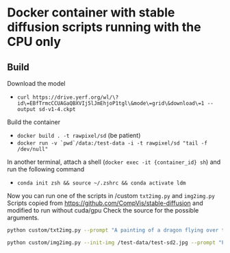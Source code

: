 # Docker container with stable diffusion scripts running with the CPU only

## Build

Download the model
- `curl https://drive.yerf.org/wl/\?id\=EBfTrmcCCUAGaQBXVIj5lJmEhjoP1tgl\&mode\=grid\&download\=1 --output sd-v1-4.ckpt`

Build the container
- ```docker build . -t rawpixel/sd``` (be patient)
- ```docker run -v `pwd`/data:/test-data -i -t rawpixel/sd "tail -f /dev/null"```

In another terminal, attach a shell (`docker exec -it {container_id} sh`) and run the following command
- ```conda init zsh && source ~/.zshrc && conda activate ldm```

Now you can run one of the scripts in /custom `txt2img.py` and `img2img.py`
Scripts copied from https://github.com/CompVis/stable-diffusion and modified to run without cuda/gpu
Check the source for the possible arguments.

```bash
python custom/txt2img.py --prompt "A painting of a dragon flying over the moon" --plms --ckpt sd-v1-4.ckpt --skip_grid --n_samples 1 --ddim_steps 20 --outdir /test-data/output --seed 1111
```

```bash
python custom/img2img.py --init-img /test-data/test-sd2.jpg --prompt "Futuristic translucent basketball sneaker designed by yohji yamamoto, product photography, studio lighting" --ckpt sd-v1-4.ckpt --skip_grid --n_samples 1 --ddim_steps 100 --strength 0.25 --outdir /test-data/output --seed 1111
```
